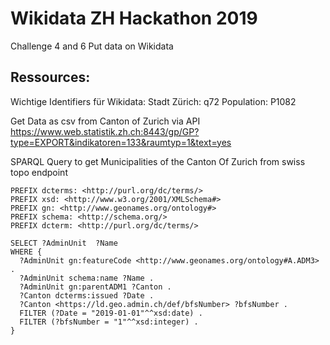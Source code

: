 # Wikidata ZH Hackathon 2019

Challenge 4 and 6
Put data on Wikidata


## Ressources:

Wichtige Identifiers für Wikidata:
Stadt Zürich: q72
Population: P1082

Get Data as csv from Canton of Zurich via API
https://www.web.statistik.zh.ch:8443/gp/GP?type=EXPORT&indikatoren=133&raumtyp=1&text=yes

SPARQL Query to get Municipalities of the Canton Of Zurich from swiss topo endpoint

```
PREFIX dcterms: <http://purl.org/dc/terms/>
PREFIX xsd: <http://www.w3.org/2001/XMLSchema#>
PREFIX gn: <http://www.geonames.org/ontology#>
PREFIX schema: <http://schema.org/>
PREFIX dcterm: <http://purl.org/dc/terms/>

SELECT ?AdminUnit  ?Name
WHERE {
  ?AdminUnit gn:featureCode <http://www.geonames.org/ontology#A.ADM3> .
  ?AdminUnit schema:name ?Name .
  ?AdminUnit gn:parentADM1 ?Canton .
  ?Canton dcterms:issued ?Date .
  ?Canton <https://ld.geo.admin.ch/def/bfsNumber> ?bfsNumber .
  FILTER (?Date = "2019-01-01"^^xsd:date) .
  FILTER (?bfsNumber = "1"^^xsd:integer) .
}
```


